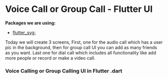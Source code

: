 # Voice Call or Group Call - Flutter UI

**Packages we are using:**

- [flutter_svg:](https://pub.dev/packages/flutter_svg)

Today we will create 3 screens, First, one for the audio call which has a user pic in the background, then for group call UI you can add as many friends as you want. Last one for dial call which includes all functionality like add more people or record or make a video call.

### Voice Calling or Group Calling UI in Flutter .dart
